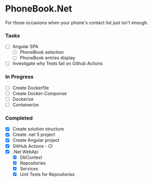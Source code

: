 # PhoneBook.Net
For those occasions when your phone's contact list just isn't enough.

### Tasks
- [ ] Angular SPA
  - [ ] PhoneBook selection
  - [ ] PhoneBook entries display
- [ ] Investigate why Tests fail on Github Actions

### In Progress
- [ ] Create Dockerfile
- [ ] Create Docker-Componse
- [ ] Dockerize
- [ ] Containerize

### Completed
- [x] Create solution structure
- [x] Create .net 5 project
- [x] Create Angular project
- [x] GitHub Actions - CI
- [x] .Net WebApi
  - [x] DbContext
  - [x] Repositories
  - [x] Services
  - [x] Unit Tests for Repositories